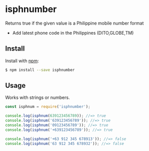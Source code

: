 # isphnumber
Returns true if the given value is a Philippine mobile number format
- Add latest phone code in the Philippines (DITO,GLOBE,TM)
## Install

Install with [npm](https://www.npmjs.com/):

```sh
$ npm install --save isphnumber
```
## Usage

Works with strings or numbers.

```js
const isphnum = require('isphnumber');

console.log(isphnum(639123456789)); //=> true
console.log(isphnum('639123456789')); //=> true
console.log(isphnum('09123456789')); //=> true
console.log(isphnum('+639123456789')); //=> true

console.log(isphnum('+63 912 345 678913')); //=> false
console.log(isphnum('63 912 345 678932')); //=> false
```
